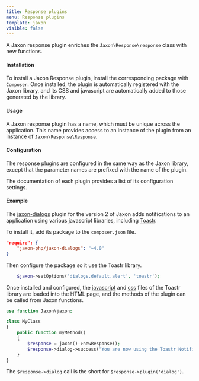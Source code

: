 ```yaml
---
title: Response plugins
menu: Response plugins
template: jaxon
visible: false
---
```


A Jaxon response plugin enriches the `Jaxon\Response\response` class with new functions.

#### Installation

To install a Jaxon Response plugin, install the corresponding package with `Composer`.
Once installed, the plugin is automatically registered with the Jaxon library, and its CSS and javascript are automatically added to those generated by the library.

#### Usage

A Jaxon response plugin has a name, which must be unique across the application.
This name provides access to an instance of the plugin from an instance of `Jaxon\Response\Response`.

#### Configuration

The response plugins are configured in the same way as the Jaxon library, except that the parameter names are prefixed with the name of the plugin.

The documentation of each plugin provides a list of its configuration settings.

#### Example

The [jaxon-dialogs](https://github.com/jaxon-php/jaxon-dialogs) plugin for the version 2 of Jaxon adds notifications to an application using various javascript libraries, including [Toastr](https://github.com/CodeSeven/toastr).

To install it, add its package to the `composer.json` file.

```json
"require": {
    "jaxon-php/jaxon-dialogs": "~4.0"
}
```

Then configure the package so it use the Toastr library.

```php
    $jaxon->setOptions('dialogs.default.alert', 'toastr');
```

Once installed and configured, the [javascript](https://cdnjs.cloudflare.com/ajax/libs/toastr.js/latest/js/toastr.min.js) and [css](https://cdnjs.cloudflare.com/ajax/libs/toastr.js/latest/css/toastr.min.css) files of the Toastr library are loaded into the HTML page, and the methods of the plugin can be called from Jaxon functions.

```php
use function Jaxon\jaxon;

class MyClass
{
    public function myMethod()
    {
        $response = jaxon()->newResponse();
        $response->dialog->success("You are now using the Toastr Notification plugin!!");
    }
}
```

The `$response->dialog` call is the short for `$response->plugin('dialog')`.

